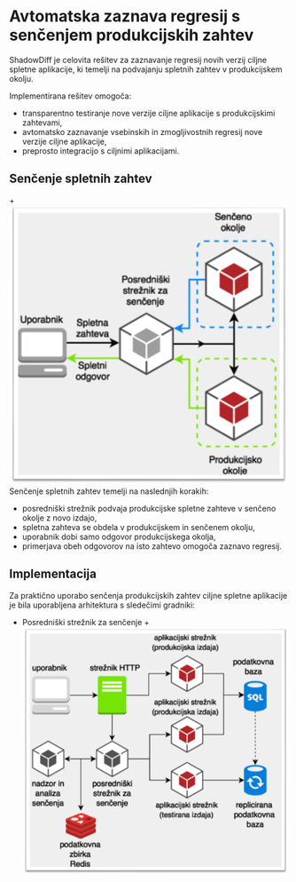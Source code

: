 # Avtomatska zaznava regresij s senčenjem produkcijskih zahtev

ShadowDiff je celovita rešitev za zaznavanje regresij novih verzij ciljne spletne aplikacije, ki temelji na podvajanju spletnih zahtev v produkcijskem okolju.

Implementirana rešitev omogoča:
* transparentno testiranje nove verzije ciljne aplikacije s produkcijskimi zahtevami,
* avtomatsko zaznavanje vsebinskih in zmogljivostnih regresij nove verzije ciljne aplikacije,
* preprosto integracijo s ciljnimi aplikacijami.

## Senčenje spletnih zahtev

+![Senčenje](general.png?raw=true)
Senčenje spletnih zahtev temelji na naslednjih korakih:

* posredniški strežnik podvaja produkcijske spletne zahteve v senčeno okolje z novo izdajo,
* spletna zahteva se obdela v produkcijskem in senčenem okolju,
* uporabnik dobi samo odgovor produkcijskega okolja,
* primerjava obeh odgovorov na isto zahtevo omogoča zaznavo regresij.

## Implementacija

Za praktično uporabo senčenja produkcijskih zahtev ciljne spletne aplikacije je bila uporabljena arhitektura s sledečimi gradniki:

* Posredniški strežnik za senčenje
+![Implementacija](implementation.png?raw=true)

